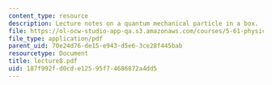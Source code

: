 ```yaml
---
content_type: resource
description: Lecture notes on a quantum mechanical particle in a box.
file: https://ol-ocw-studio-app-qa.s3.amazonaws.com/courses/5-61-physical-chemistry-fall-2007/187f992fd0cde12595f74686872a4dd5_lecture8.pdf
file_type: application/pdf
parent_uid: 70e24d76-de15-e943-d5e6-3ce28f445bab
resourcetype: Document
title: lecture8.pdf
uid: 187f992f-d0cd-e125-95f7-4686872a4dd5
---
```

